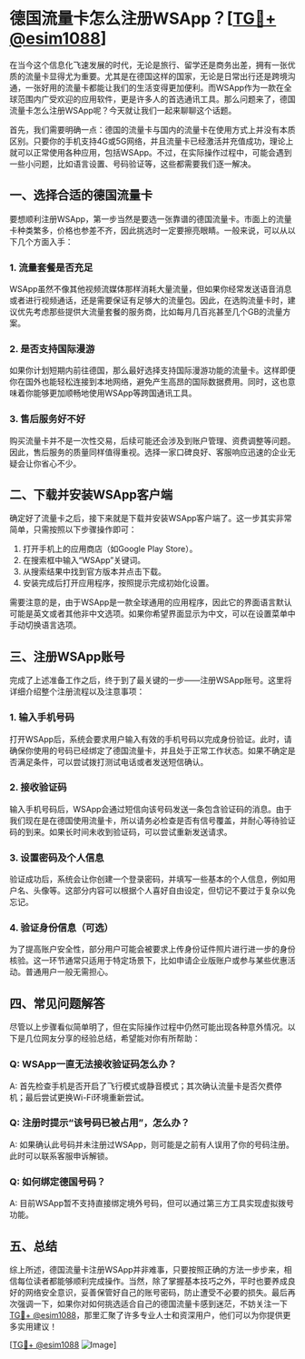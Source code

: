 # 德国流量卡怎么注册WSApp？[[TG💪+ @esim1088](https://t.me/s/esim1088)]

在当今这个信息化飞速发展的时代，无论是旅行、留学还是商务出差，拥有一张优质的流量卡显得尤为重要。尤其是在德国这样的国家，无论是日常出行还是跨境沟通，一张好用的流量卡都能让我们的生活变得更加便利。而WSApp作为一款在全球范围内广受欢迎的应用软件，更是许多人的首选通讯工具。那么问题来了，德国流量卡怎么注册WSApp呢？今天就让我们一起来聊聊这个话题。

首先，我们需要明确一点：德国的流量卡与国内的流量卡在使用方式上并没有本质区别。只要你的手机支持4G或5G网络，并且流量卡已经激活并充值成功，理论上就可以正常使用各种应用，包括WSApp。不过，在实际操作过程中，可能会遇到一些小问题，比如语言设置、号码验证等，这些都需要我们逐一解决。

## 一、选择合适的德国流量卡

要想顺利注册WSApp，第一步当然是要选一张靠谱的德国流量卡。市面上的流量卡种类繁多，价格也参差不齐，因此挑选时一定要擦亮眼睛。一般来说，可以从以下几个方面入手：

### 1. 流量套餐是否充足

WSApp虽然不像其他视频流媒体那样消耗大量流量，但如果你经常发送语音消息或者进行视频通话，还是需要保证有足够大的流量包。因此，在选购流量卡时，建议优先考虑那些提供大流量套餐的服务商，比如每月几百兆甚至几个GB的流量方案。

### 2. 是否支持国际漫游

如果你计划短期内前往德国，那么最好选择支持国际漫游功能的流量卡。这样即便你在国外也能轻松连接到本地网络，避免产生高昂的国际数据费用。同时，这也意味着你能够更加顺畅地使用WSApp等跨国通讯工具。

### 3. 售后服务好不好

购买流量卡并不是一次性交易，后续可能还会涉及到账户管理、资费调整等问题。因此，售后服务的质量同样值得重视。选择一家口碑良好、客服响应迅速的企业无疑会让你省心不少。

## 二、下载并安装WSApp客户端

确定好了流量卡之后，接下来就是下载并安装WSApp客户端了。这一步其实非常简单，只需按照以下步骤操作即可：

1. 打开手机上的应用商店（如Google Play Store）。
2. 在搜索框中输入“WSApp”关键词。
3. 从搜索结果中找到官方版本并点击下载。
4. 安装完成后打开应用程序，按照提示完成初始化设置。

需要注意的是，由于WSApp是一款全球通用的应用程序，因此它的界面语言默认可能是英文或者其他非中文选项。如果你希望界面显示为中文，可以在设置菜单中手动切换语言选项。

## 三、注册WSApp账号

完成了上述准备工作之后，终于到了最关键的一步——注册WSApp账号。这里将详细介绍整个注册流程以及注意事项：

### 1. 输入手机号码

打开WSApp后，系统会要求用户输入有效的手机号码以完成身份验证。此时，请确保你使用的号码已经绑定了德国流量卡，并且处于正常工作状态。如果不确定是否满足条件，可以尝试拨打测试电话或者发送短信确认。

### 2. 接收验证码

输入手机号码后，WSApp会通过短信向该号码发送一条包含验证码的消息。由于我们现在是在德国使用流量卡，所以请务必检查是否有信号覆盖，并耐心等待验证码的到来。如果长时间未收到验证码，可以尝试重新发送请求。

### 3. 设置密码及个人信息

验证成功后，系统会让你创建一个登录密码，并填写一些基本的个人信息，例如用户名、头像等。这部分内容可以根据个人喜好自由设定，但切记不要过于复杂以免忘记。

### 4. 验证身份信息（可选）

为了提高账户安全性，部分用户可能会被要求上传身份证件照片进行进一步的身份核验。这一环节通常只适用于特定场景下，比如申请企业版账户或参与某些优惠活动。普通用户一般无需担心。

## 四、常见问题解答

尽管以上步骤看似简单明了，但在实际操作过程中仍然可能出现各种意外情况。以下是几位网友分享的经验总结，希望能对你有所帮助：

### Q: WSApp一直无法接收验证码怎么办？

A: 首先检查手机是否开启了飞行模式或静音模式；其次确认流量卡是否欠费停机；最后尝试更换Wi-Fi环境重新尝试。

### Q: 注册时提示“该号码已被占用”，怎么办？

A: 如果确认此号码并未注册过WSApp，则可能是之前有人误用了你的号码注册。此时可以联系客服申诉解锁。

### Q: 如何绑定德国号码？

A: 目前WSApp暂不支持直接绑定境外号码，但可以通过第三方工具实现虚拟拨号功能。

## 五、总结

综上所述，德国流量卡注册WSApp并非难事，只要按照正确的方法一步步来，相信每位读者都能够顺利完成操作。当然，除了掌握基本技巧之外，平时也要养成良好的网络安全意识，妥善保管好自己的账号密码，防止遭受不必要的损失。最后再次强调一下，如果你对如何挑选适合自己的德国流量卡感到迷茫，不妨关注一下[TG💪+ @esim1088](https://t.me/s/esim1088)，那里汇聚了许多专业人士和资深用户，他们可以为你提供更多实用建议！

[[TG💪+ @esim1088](https://t.me/s/esim1088) ![Image](https://i.postimg.cc/4NQfJmqS/Snipaste-2025-05-13-00-14-12.png)]